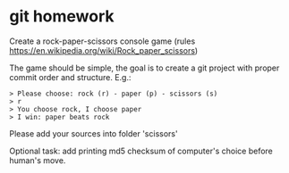 # git homework
Create a rock-paper-scissors console game
(rules https://en.wikipedia.org/wiki/Rock_paper_scissors)

The game should be simple, the goal is to create a git project with proper commit order and structure. E.g.:
```
> Please choose: rock (r) - paper (p) - scissors (s)
> r
> You choose rock, I choose paper
> I win: paper beats rock
```
Please add your sources into folder 'scissors'

Optional task: add printing md5 checksum of computer's choice before human's move.

